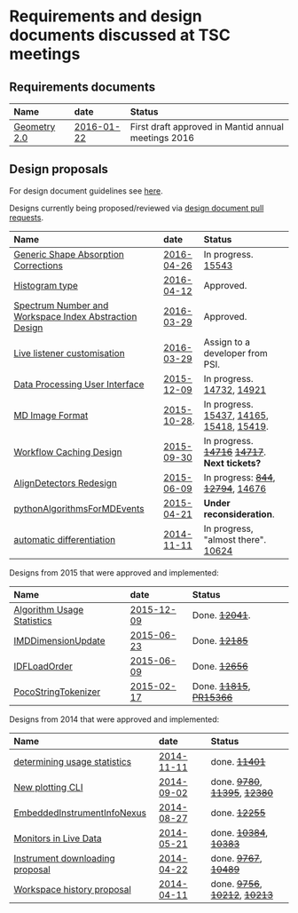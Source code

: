 # Requirements and design documents discussed at TSC meetings


## Requirements documents
| Name | date | Status|
| :------------ |:---------------|:-------|
| [Geometry 2.0](https://github.com/mantidproject/documents/blob/master/Design/Instrument-2.0/requirements-v2.md) | [2016-01-22](https://github.com/mantidproject/documents/blob/master/Project-Management/TechnicalSteeringCommittee/meetings/2016/TSC-meeting-2016-01-22.md) | First draft approved in Mantid annual meetings 2016 |


## Design proposals

For design document guidelines see [here]( http://www.mantidproject.org/Design_Document_Guidelines).

Designs currently being proposed/reviewed via [design document pull requests](https://github.com/mantidproject/documents/pulls).

| Name  | date | Status |
| :------------ |:---------------|:-------|
| [Generic Shape Absorption Corrections](https://github.com/mantidproject/documents/pull/15) | [2016-04-26](/Project-Management/TechnicalSteeringCommittee/meetings/2016/TSC-meeting-2016-04-26.md) | In progress. [15543](https://github.com/mantidproject/mantid/issues/15543) |
| [Histogram type](https://github.com/mantidproject/documents/pull/14) | [2016-04-12](https://github.com/mantidproject/documents/pull/14) | Approved. |
| [Spectrum Number and Workspace Index Abstraction Design](https://github.com/mantidproject/documents/pull/13) | [2016-03-29](/Project-Management/TechnicalSteeringCommittee/meetings/2016/TSC-meeting-2016-03-29.md) | Approved. |
| [Live listener customisation](https://github.com/mantidproject/documents/pull/7) | [2016-03-29](/Project-Management/TechnicalSteeringCommittee/meetings/2016/TSC-meeting-2016-03-29.md) | Assign to a developer from PSI. |
| [Data Processing User Interface](/Design/DataProcessorAlgorithmUI/DataProcessingUserInterface.md) | [2015-12-09](/Project-Management/TechnicalSteeringCommittee/meetings/2015/TSC-meeting-2015-12-09.md) | In progress. [14732](https://github.com/mantidproject/mantid/issues/14732), [14921](https://github.com/mantidproject/mantid/issues/14921)  |
| [MD Image Format](/Design/Imaging_IMAT/Workspace_type_for_stacks_of_images.md) | [2015-10-28](/Project-Management/TechnicalSteeringCommittee/meetings/2015/TSC-meeting-2015-10-28.md). | In progress.  [15437](https://github.com/mantidproject/mantid/issues/15437), [14165](https://github.com/mantidproject/mantid/issues/14165), [15418](https://github.com/mantidproject/mantid/issues/15418), [15419](https://github.com/mantidproject/mantid/issues/15419).|
| [Workflow Caching Design](/Design/WorkflowCaching.md) | [2015-09-30](/Project-Management/TechnicalSteeringCommittee/meetings/2015/TSC-meeting-2015-09-30.md) | In progress. ~~[14716](https://github.com/mantidproject/mantid/issues/14716)~~ ~~[14717](https://github.com/mantidproject/mantid/issues/14717)~~. **Next tickets?** |
| [AlignDetectors Redesign](/Design/AlignDetectors_rework.md) | [2015-06-09](/Project-Management/TechnicalSteeringCommittee/meetings/2015/TSC-meeting-2015-06-09.md) | In progress: ~~[844](https://github.com/mantidproject/mantid/pull/844)~~, ~~[12794](https://github.com/mantidproject/mantid/pull/12794)~~, [14676](https://github.com/mantidproject/mantid/issues/14676) |
| [pythonAlgorithmsForMDEvents](/Design/pythonAlgorithmsForMDEvents.rst)     | [2015-04-21](/Project-Management/TechnicalSteeringCommittee/meetings/2015/TSC-meeting-2015-04-21.md)  | **Under reconsideration**. |
| [automatic differentiation](/Design/IntegratingAdept.md) | [2014-11-11](/Project-Management/TechnicalSteeringCommittee/meetings/2014/TSC-meeting-2014-11-11.md) | In progress, "almost there". [10624](https://github.com/mantidproject/mantid/issues/10624) |

Designs from 2015 that were approved and implemented:

| Name  | date | Status |
| :------------ |:---------------|:-------|
| [Algorithm Usage Statistics](/Design/Usage/AlgorithmUsageStatistics.md) | [2015-12-09](/Project-Management/TechnicalSteeringCommittee/meetings/2015/TSC-meeting-2015-12-09.md) | Done.  ~~[12041](https://github.com/mantidproject/mantid/issues/12041)~~.|
| [IMDDimensionUpdate](/Design/VATES/IMDDimensionUpdate.md)     | [2015-06-23](/Project-Management/TechnicalSteeringCommittee/meetings/2015/TSC-meeting-2015-06-23.md) | Done. ~~[12185](https://github.com/mantidproject/mantid/issues/12185)~~ |
| [IDFLoadOrder](/Design/IDFLoadOrder.md) | [2015-06-09](/Project-Management/TechnicalSteeringCommittee/meetings/2015/TSC-meeting-2015-06-09.md) | Done. ~~[12656](https://github.com/mantidproject/mantid/issues/12656)~~ |
| [PocoStringTokenizer](/Design/PocoStringTokenizer.md)  | [2015-02-17](/Project-Management/TechnicalSteeringCommittee/meetings/2015/TSC-meeting-2015-02-17.md)  | Done. ~~[11815](https://github.com/mantidproject/mantid/issues/11815)~~, ~~[PR15366](https://github.com/mantidproject/mantid/pull/15366)~~ |

Designs from 2014 that were approved and implemented:

| Name  | date | Status |
| :------------ |:---------------|:-------|
| [determining usage statistics](/Design/MeasureUsageStatistics.md) |[2014-11-11](/Project-Management/TechnicalSteeringCommittee/meetings/2014/TSC-meeting-2014-11-11.md) | done. ~~[11401](https://github.com/mantidproject/mantid/issues/11401)~~ |
| [New plotting CLI](/Design/Plotting/plotting_cli.md) | [2014-09-02](/Project-Management/TechnicalSteeringCommittee/meetings/2014/TSC-meeting-2014-09-02.md) | done. ~~[9780](https://github.com/mantidproject/mantid/issues/9780)~~, ~~[11395](https://github.com/mantidproject/mantid/issues/11395)~~, ~~[12380](https://github.com/mantidproject/mantid/issues/12380)~~ |
| [EmbeddedInstrumentInfoNexus](/Design/EmbeddedInstrumentInfoNexus.md)     | [2014-08-27](/Project-Management/TechnicalSteeringCommittee/meetings/2014/TSC-meeting-2014-08-27.md) | done. ~~[12255](https://github.com/mantidproject/mantid/issues/12255)~~ |
| [Monitors in Live Data](/Design/MonitorsInLiveData.md) | [2014-05-21](/Project-Management/TechnicalSteeringCommittee/meetings/2014/TSC-meeting-2014-05-21.md) | done. ~~[10384](https://github.com/mantidproject/mantid/issues/10384)~~, ~~[10383](https://github.com/mantidproject/mantid/issues/10383)~~ |
| [Instrument downloading proposal](/Design/InstrumentFetching.md) | [2014-04-22](/Project-Management/TechnicalSteeringCommittee/meetings/2014/TSC-meeting-2014-04-22.md) | done. ~~[9767](https://github.com/mantidproject/mantid/issues/9767)~~, ~~[10489](http://trac.mantidproject.org/mantid/ticket/10489)~~ |
| [Workspace history proposal](/Design/Nested%20History%20Detailed%20Design%20Document.docx) | [2014-04-11](/Project-Management/TechnicalSteeringCommittee/meetings/2014/TSC-meeting-2014-04-11.md) | done. ~~[9756](https://github.com/mantidproject/mantid/issues/9756)~~,  ~~[10212](https://github.com/mantidproject/mantid/issues/10212)~~, ~~[10213](https://github.com/mantidproject/mantid/issues/10213)~~ |


